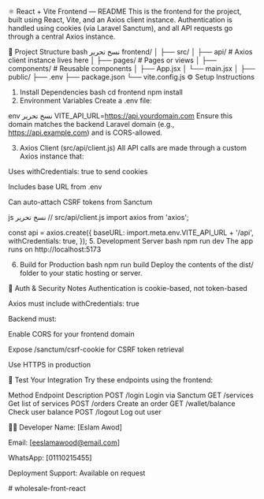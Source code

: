 ⚛️ React + Vite Frontend — README
This is the frontend for the project, built using React, Vite, and an Axios client instance. Authentication is handled using cookies (via Laravel Sanctum), and all API requests go through a central Axios instance.

📁 Project Structure
bash
نسخ
تحرير
frontend/
│
├── src/
│   ├── api/           # Axios client instance lives here
│   ├── pages/         # Pages or views
│   ├── components/    # Reusable components
│   ├── App.jsx
│   └── main.jsx
│
├── public/
├── .env
├── package.json
└── vite.config.js
⚙️ Setup Instructions
1. Install Dependencies
bash
cd frontend
npm install
2. Environment Variables
Create a .env file:

env
نسخ
تحرير
VITE_API_URL=https://api.yourdomain.com
Ensure this domain matches the backend Laravel domain (e.g., https://api.example.com) and is CORS-allowed.

3. Axios Client (src/api/client.js)
All API calls are made through a custom Axios instance that:

Uses withCredentials: true to send cookies

Includes base URL from .env

Can auto-attach CSRF tokens from Sanctum

js
نسخ
تحرير
// src/api/client.js
import axios from 'axios';

const api = axios.create({
  baseURL: import.meta.env.VITE_API_URL + '/api',
  withCredentials: true,
});
5. Development Server
bash
npm run dev
The app runs on http://localhost:5173

6. Build for Production
bash
npm run build
Deploy the contents of the dist/ folder to your static hosting or server.

🔐 Auth & Security Notes
Authentication is cookie-based, not token-based

Axios must include withCredentials: true

Backend must:

Enable CORS for your frontend domain

Expose /sanctum/csrf-cookie for CSRF token retrieval

Use HTTPS in production

🧪 Test Your Integration
Try these endpoints using the frontend:

Method	Endpoint	Description
POST	/login	Login via Sanctum
GET	/services	Get list of services
POST	/orders	Create an order
GET	/wallet/balance	Check user balance
POST	/logout	Log out user

👨‍💻 Developer
Name: [Eslam Awod]

Email: [eeslamawood@email.com]

WhatsApp: [01110215455]

Deployment Support: Available on request

#   w h o l e s a l e - f r o n t - r e a c t  
 